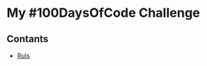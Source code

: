 # My #100DaysOfCode Challenge

## Contants
* [Ruls](https://www.coursera.org/learn/algorithms-graphs-data-structures/home/week/3) 
